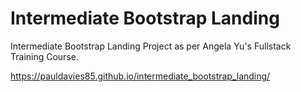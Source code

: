 # Intermediate Bootstrap Landing
Intermediate Bootstrap Landing Project as per Angela Yu's Fullstack Training Course.

https://pauldavies85.github.io/intermediate_bootstrap_landing/
